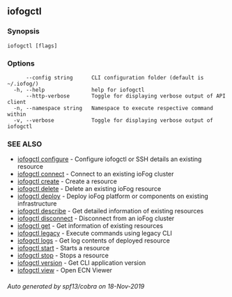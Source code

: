 ## iofogctl



### Synopsis



```
iofogctl [flags]
```

### Options

```
      --config string      CLI configuration folder (default is ~/.iofog/)
  -h, --help               help for iofogctl
      --http-verbose       Toggle for displaying verbose output of API client
  -n, --namespace string   Namespace to execute respective command within
  -v, --verbose            Toggle for displaying verbose output of iofogctl
```

### SEE ALSO

* [iofogctl configure](iofogctl_configure.md)	 - Configure iofogctl or SSH details an existing resource
* [iofogctl connect](iofogctl_connect.md)	 - Connect to an existing ioFog cluster
* [iofogctl create](iofogctl_create.md)	 - Create a resource
* [iofogctl delete](iofogctl_delete.md)	 - Delete an existing ioFog resource
* [iofogctl deploy](iofogctl_deploy.md)	 - Deploy ioFog platform or components on existing infrastructure
* [iofogctl describe](iofogctl_describe.md)	 - Get detailed information of existing resources
* [iofogctl disconnect](iofogctl_disconnect.md)	 - Disconnect from an ioFog cluster
* [iofogctl get](iofogctl_get.md)	 - Get information of existing resources
* [iofogctl legacy](iofogctl_legacy.md)	 - Execute commands using legacy CLI
* [iofogctl logs](iofogctl_logs.md)	 - Get log contents of deployed resource
* [iofogctl start](iofogctl_start.md)	 - Starts a resource
* [iofogctl stop](iofogctl_stop.md)	 - Stops a resource
* [iofogctl version](iofogctl_version.md)	 - Get CLI application version
* [iofogctl view](iofogctl_view.md)	 - Open ECN Viewer

###### Auto generated by spf13/cobra on 18-Nov-2019
